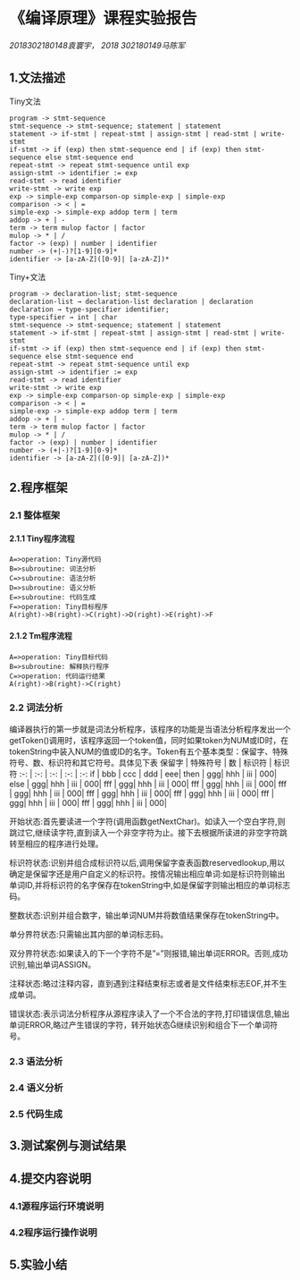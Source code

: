 # 《编译原理》课程实验报告
###### 2018302180148袁寰宇，	2018 302180149马陈军




## 1.文法描述
Tiny文法
```
program -> stmt-sequence
stmt-sequence -> stmt-sequence; statement | statement
statement -> if-stmt | repeat-stmt | assign-stmt | read-stmt | write-stmt
if-stmt -> if (exp) then stmt-sequence end | if (exp) then stmt-sequence else stmt-sequence end
repeat-stmt -> repeat stmt-sequence until exp
assign-stmt -> identifier := exp
read-stmt -> read identifier
write-stmt -> write exp
exp -> simple-exp comparson-op simple-exp | simple-exp
comparison -> < | =
simple-exp -> simple-exp addop term | term
addop -> + | -
term -> term mulop factor | factor
mulop -> * | /
factor -> (exp) | number | identifier
number -> (+|-)?[1-9][0-9]*
identifier -> [a-zA-Z]([0-9]| [a-zA-Z])*
```
Tiny+文法
```
program -> declaration-list; stmt-sequence
declaration-list → declaration-list declaration | declaration
declaration → type-specifier identifier;
type-specifier → int | char
stmt-sequence -> stmt-sequence; statement | statement
statement -> if-stmt | repeat-stmt | assign-stmt | read-stmt | write-stmt
if-stmt -> if (exp) then stmt-sequence end | if (exp) then stmt-sequence else stmt-sequence end
repeat-stmt -> repeat stmt-sequence until exp
assign-stmt -> identifier := exp
read-stmt -> read identifier
write-stmt -> write exp
exp -> simple-exp comparson-op simple-exp | simple-exp
comparison -> < | =
simple-exp -> simple-exp addop term | term
addop -> + | -
term -> term mulop factor | factor
mulop -> * | /
factor -> (exp) | number | identifier
number -> (+|-)?[1-9][0-9]*
identifier -> [a-zA-Z]([0-9]| [a-zA-Z])*
```

## 2.程序框架

### 2.1 整体框架
#### 2.1.1 Tiny程序流程
```flow
A=>operation: Tiny源代码
B=>subroutine: 词法分析
C=>subroutine: 语法分析
D=>subroutine: 语义分析
E=>subroutine: 代码生成
F=>operation: Tiny目标程序
A(right)->B(right)->C(right)->D(right)->E(right)->F
```
#### 2.1.2 Tm程序流程
```flow
A=>operation: Tiny目标代码
B=>subroutine: 解释执行程序
C=>operation: 代码运行结果
A(right)->B(right)->C(right)
```
### 2.2 词法分析
编译器执行的第一步就是词法分析程序，该程序的功能是当语法分析程序发出一个getToken()调用时，该程序返回一个token值，同时如果token为NUM或ID时，在tokenString中装入NUM的值或ID的名字。Token有五个基本类型：保留字、特殊符号、数、标识符和其它符号。具体见下表
保留字 | 特殊符号 | 数 | 标识符 | 标识符
:-: | :-: | :-: | :-: | :-:
if | bbb | ccc | ddd | eee| 
then | ggg| hhh | iii | 000|
else | ggg| hhh | iii | 000|
fff | ggg| hhh | iii | 000|
fff | ggg| hhh | iii | 000|
fff | ggg| hhh | iii | 000|
fff | ggg| hhh | iii | 000|
fff | ggg| hhh | iii | 000|
fff | ggg| hhh | iii | 000|
fff | ggg| hhh | iii | 000|

开始状态:首先要读进一个字符(调用函数getNextChar)。如读入一个空白字符,则跳过它,继续读字符,直到读入一个非空字符为止。接下去根据所读进的非空字符跳转至相应的程序进行处理。

标识符状态:识别并组合成标识符以后,调用保留字查表函数reservedlookup,用以确定是保留字还是用户自定义的标识符。按情况输出相应单词:如是标识符则输出单词ID,并将标识符的名字保存在tokenString中,如是保留字则输出相应的单词标志码。 

整数状态:识别并组合数字，输出单词NUM并将数值结果保存在tokenString中。 

单分界符状态:只需输出其内部的单词标志码。 

双分界符状态:如果读入的下一个字符不是”=”则报错,输出单词ERROR。否则,成功识别,输出单词ASSIGN。 

注释状态:略过注释内容，直到遇到注释结束标志或者是文件结束标志EOF,并不生成单词。 

错误状态:表示词法分析程序从源程序读入了一个不合法的字符,打印错误信息,输出单词ERROR,略过产生错误的字符，转开始状态继续识别和组合下一个单词符号。 
### 2.3 语法分析

### 2.4 语义分析

### 2.5 代码生成


## 3.测试案例与测试结果


## 4.提交内容说明

### 4.1源程序运行环境说明

### 4.2程序运行操作说明

## 5.实验小结